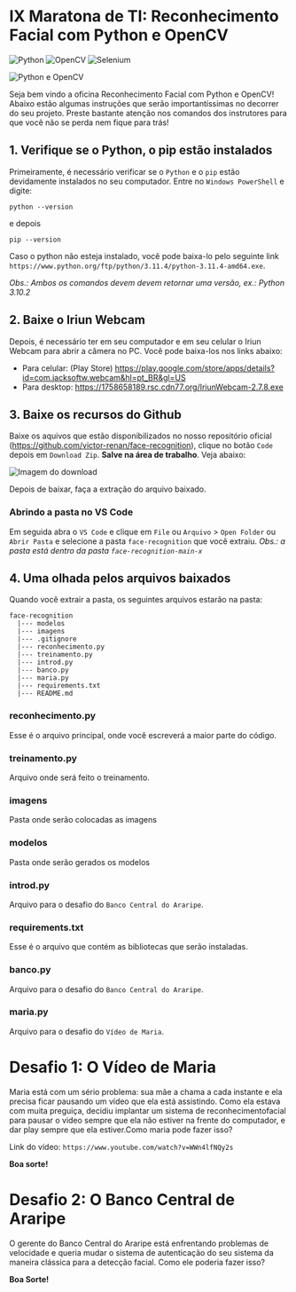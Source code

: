 # IX Maratona de TI: Reconhecimento Facial com Python e OpenCV

![Python](https://img.shields.io/badge/python-3670A0?style=for-the-badge&logo=python&logoColor=ffdd54)
![OpenCV](https://img.shields.io/badge/OpenCV-5C3EE8.svg?style=for-the-badge&logo=OpenCV&logoColor=white)
![Selenium](https://img.shields.io/badge/Selenium-43B02A.svg?style=for-the-badge&logo=Selenium&logoColor=white)

![Python e OpenCV](https://i.imgur.com/8yxaomz.png)


Seja bem vindo a oficina Reconhecimento Facial com Python e OpenCV! Abaixo estão algumas instruções que serão importantíssimas no decorrer do seu projeto. Preste bastante atenção nos comandos dos instrutores para que você não se perda nem fique para trás!


## 1. Verifique se o Python, o pip estão instalados

Primeiramente, é necessário verificar se o `Python` e o `pip` estão devidamente instalados no seu computador. Entre no `Windows PowerShell` e digite:
```
python --version
```
e depois
```
pip --version
```

Caso o python não esteja instalado, você pode baixa-lo pelo seguinte link `https://www.python.org/ftp/python/3.11.4/python-3.11.4-amd64.exe`.

*Obs.: Ambos os comandos devem devem retornar uma versão, ex.: Python 3.10.2*


## 2. Baixe o Iriun Webcam

Depois, é necessário ter em seu computador e em seu celular o Iriun Webcam para abrir a câmera no PC. Você pode baixa-los nos links abaixo:
- Para celular: (Play Store) https://play.google.com/store/apps/details?id=com.jacksoftw.webcam&hl=pt_BR&gl=US
- Para desktop: https://1758658189.rsc.cdn77.org/IriunWebcam-2.7.8.exe

## 3. Baixe os recursos do Github

Baixe os aquivos que estão disponibilizados no nosso repositório oficial (https://github.com/victor-renan/face-recognition), clique no botão `Code` depois em `Download Zip`. **Salve na área de trabalho**. Veja abaixo:

![Imagem do download](https://i.imgur.com/gr3ir9J.png)

Depois de baixar, faça a extração do arquivo baixado.

### Abrindo a pasta no VS Code

Em seguida abra o `VS Code` e clique em `File` ou `Arquivo` > `Open Folder` ou `Abrir Pasta` e selecione a pasta `face-recognition` que você extraiu. _Obs.: a pasta está dentro da pasta `face-recognition-main-x`_


## 4. Uma olhada pelos arquivos baixados

Quando você extrair a pasta, os seguintes arquivos estarão na pasta:

```
face-recognition
  |--- modelos
  |--- imagens
  |--- .gitignore
  |--- reconhecimento.py
  |--- treinamento.py
  |--- introd.py
  |--- banco.py
  |--- maria.py
  |--- requirements.txt
  |--- README.md
```

### reconhecimento.py

Esse é o arquivo principal, onde você escreverá a maior parte do código.

### treinamento.py

Arquivo onde será feito o treinamento.

### imagens

Pasta onde serão colocadas as imagens

### modelos

Pasta onde serão gerados os modelos

### introd.py

Arquivo para o desafio do `Banco Central do Araripe`.

### requirements.txt

Esse é o arquivo que contém as bibliotecas que serão instaladas.

### banco.py

Arquivo para o desafio do `Banco Central do Araripe`.

### maria.py

Arquivo para o desafio do `Vídeo de Maria`.

# Desafio 1: O Vídeo de Maria

Maria está com um sério problema: sua mãe a chama a cada instante e ela precisa ficar pausando um vídeo que ela está assistindo. Como ela estava com muita preguiça, decidiu implantar um sistema de reconhecimentofacial para pausar o video sempre que ela não estiver na frente do computador, e dar play sempre que ela estiver.Como maria pode fazer isso?

Link do vídeo: `https://www.youtube.com/watch?v=WWn4lfNQy2s`

**Boa sorte!**

# Desafio 2: O Banco Central de Araripe

O gerente do Banco Central do Araripe está enfrentando problemas de velocidade e queria mudar o sistema de autenticação do seu sistema da maneira clássica para a detecção facial. Como ele poderia fazer isso?

**Boa Sorte!**
